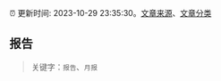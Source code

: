 :alarm_clock: 更新时间: 2023-10-29 23:35:30。[文章来源](/README.md)、[文章分类](/TAGS.md)

## 报告


> 关键字：`报告`、`月报`



